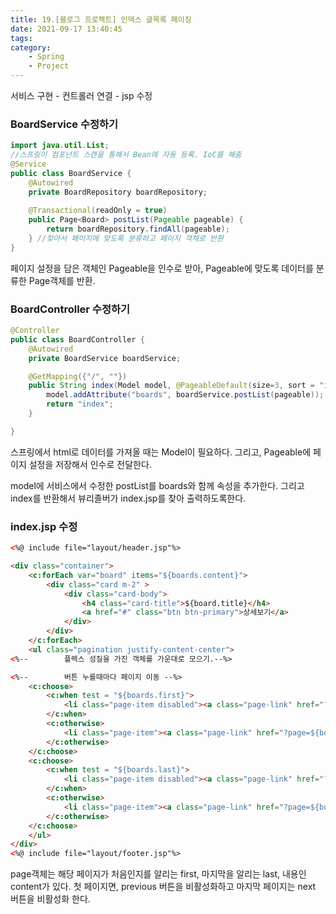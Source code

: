 ```yaml
---
title: 19.[블로그 프로젝트] 인덱스 글목록 페이징
date: 2021-09-17 13:40:45
tags:
category:
    - Spring
    - Project
---
```

서비스 구현 - 컨트롤러 연결 - jsp 수정

### BoardService 수정하기
```java
import java.util.List;
//스프링이 컴포넌트 스캔을 통해서 Bean에 자동 등록. IoC를 해줌
@Service
public class BoardService {
    @Autowired
    private BoardRepository boardRepository;
    
    @Transactional(readOnly = true)
    public Page<Board> postList(Pageable pageable) {
        return boardRepository.findAll(pageable);
    } //찾아서 페이지에 맞도록 분류하고 페이지 객체로 반환
}
```
페이지 설정을 담은 객체인 Pageable을 인수로 받아, Pageable에 맞도록 데이터를 분류한 Page객체를 반환.

### BoardController 수정하기
```java
@Controller
public class BoardController {
    @Autowired
    private BoardService boardService;

    @GetMapping({"/", ""})
    public String index(Model model, @PageableDefault(size=3, sort = "id", direction = Sort.Direction.DESC)Pageable pageable){
        model.addAttribute("boards", boardService.postList(pageable));
        return "index";
    }

}
```
스프링에서 html로 데이터를 가져올 때는 Model이 필요하다.
그리고, Pageable에 페이지 설정을 저장해서 인수로 전달한다.

model에 서비스에서 수정한 postList를 boards와 함께 속성을 추가한다.
그리고 index를 반환해서 뷰리졸버가 index.jsp를 찾아 출력하도록한다.

### index.jsp 수정
```html
<%@ include file="layout/header.jsp"%>

<div class="container">
    <c:forEach var="board" items="${boards.content}">
        <div class="card m-2" >
            <div class="card-body">
                <h4 class="card-title">${board.title}</h4>
                <a href="#" class="btn btn-primary">상세보기</a>
            </div>
        </div>
    </c:forEach>
    <ul class="pagination justify-content-center">
<%--        플렉스 성질을 가진 객체를 가운대로 모으기.--%>

<%--        버튼 누를때마다 페이지 이동 --%>
    <c:choose>
        <c:when test = "${boards.first}">
            <li class="page-item disabled"><a class="page-link" href="?page=${boards.number-1}">Previous</a></li>
        </c:when>
        <c:otherwise>
            <li class="page-item"><a class="page-link" href="?page=${boards.number-1}">Previous</a></li>
        </c:otherwise>
    </c:choose>
    <c:choose>
        <c:when test = "${boards.last}">
            <li class="page-item disabled"><a class="page-link" href="?page=${boards.number+1}">Next</a></li>
        </c:when>
        <c:otherwise>
            <li class="page-item"><a class="page-link" href="?page=${boards.number+1}">Next</a></li>
        </c:otherwise>
    </c:choose>
    </ul>
</div>
<%@ include file="layout/footer.jsp"%>
```
page객체는 해당 페이지가 처음인지를 알리는 first, 마지막을 알리는 last, 내용인 content가 있다.
첫 페이지면, previous 버튼을 비활성화하고 마지막 페이지는 next 버튼을 비활성화 한다.
